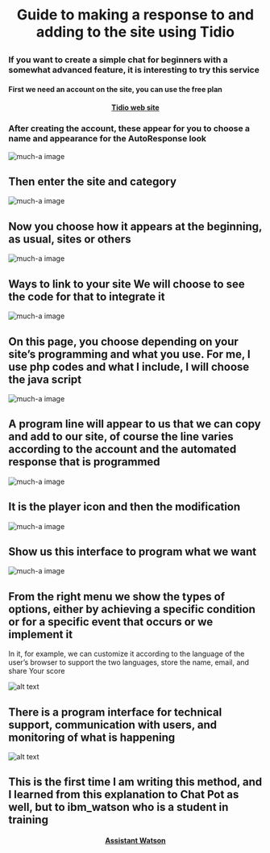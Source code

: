 # <p align="center"> Guide to making a response to and adding to the site using Tidio </p>
### <div>If you want to create a simple chat for beginners with a somewhat advanced feature, it is interesting to try this service</div>

#### <div> First we need an account on the site, you can use the free plan </div>

#### <p align="center"> [Tidio web site ](https://www.tidio.com/)</p>

### <div>After creating the account, these appear for you to choose a name and appearance for the AutoResponse look</div>


![much-a image](https://github.com/MohammadYAmmar/Build-and-integrate-Tidio-chat-bot-with-site/blob/master/Pictures%20of%20the%20steps/step%201%20Name%20and%20choose%20a%20theme%20for%20the%20bot.png) 

## <div>Then enter the site and category</div>
![much-a image](https://github.com/MohammadYAmmar/Build-and-integrate-Tidio-chat-bot-with-site/blob/master/Pictures%20of%20the%20steps/step%202%20Choose%20the%20category%20to%20work.png) 

## <div>Now you choose how it appears at the beginning, as usual, sites or others</div>
![much-a image](https://github.com/MohammadYAmmar/Build-and-integrate-Tidio-chat-bot-with-site/blob/master/Pictures%20of%20the%20steps/step%203%20How%20will%20it%20work%20to%20welcome%20and%20then%20ask%20him.png) 

## <div>Ways to link to your site We will choose to see the code for that to integrate it</div>
![much-a image](https://github.com/MohammadYAmmar/Build-and-integrate-Tidio-chat-bot-with-site/blob/master/Pictures%20of%20the%20steps/step%204%20Connectivity%20methods.png) 

## <div>On this page, you choose depending on your site’s programming and what you use. For me, I use php codes and what I include, I will choose the java script</div>

![much-a image](https://github.com/MohammadYAmmar/Build-and-integrate-Tidio-chat-bot-with-site/blob/master/Pictures%20of%20the%20steps/step%204%20-%201%20Software%20linking%20methods.png)

## <div>A program line will appear to us that we can copy and add to our site, of course the line varies according to the account and the automated response that is programmed</div>

![much-a image](https://github.com/MohammadYAmmar/Build-and-integrate-Tidio-chat-bot-with-site/blob/master/Pictures%20of%20the%20steps/step%204%20-%202%20It%20changes%20as%20the%20bot%20and%20account%20change.png) 

## <div>It is the player icon and then the modification </div>

![much-a image](https://github.com/MohammadYAmmar/Build-and-integrate-Tidio-chat-bot-with-site/blob/master/Image%20showing%20the%20number%20of%20users%20and%20chat%20bots%20that%20you%20have%20to%20adjust.png) 

## <div>Show us this interface to program what we want </div>

![much-a image](https://github.com/MohammadYAmmar/Build-and-integrate-Tidio-chat-bot-with-site/blob/master/Pictures%20of%20the%20steps/step%205%20custom.png) 


## <div>From the right menu we show the types of options, either by achieving a specific condition or for a specific event that occurs or we implement it
In it, for example, we can customize it according to the language of the user’s browser to support the two languages, store the name, email, and share
Your score </div>

![alt text](https://github.com/MohammadYAmmar/Build-and-integrate-Tidio-chat-bot-with-site/blob/master/GIF%20Chat%20bot%20experience%20English%20interface.gif "test")


## <div>There is a program interface for technical support, communication with users, and monitoring of what is happening </div>
![alt text](https://github.com/MohammadYAmmar/Build-and-integrate-Tidio-chat-bot-with-site/blob/master/GIF%20Chat%20bot%20experience%20English%20interface%20with%20technical%20support.gif "interface with technical support")



## <div>This is the first time I am writing this method, and I learned from this explanation to Chat Pot as well, but to ibm_watson who is a student in training  </div>
#### <p align="center"> [Assistant Watson](https://github.com/shaimadotcom/ibm_watson_assistant/edit/master/ibmWatsonTutorial_arabic.md)</p>
